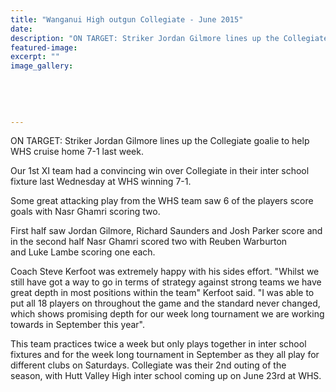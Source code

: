 ```yaml
---
title: "Wanganui High outgun Collegiate - June 2015"
date: 
description: "ON TARGET: Striker Jordan Gilmore lines up the Collegiate goalie to help WHS cruise home 7-1 last week."
featured-image: 
excerpt: ""
image_gallery:
	
	
	
	
	
---
```


<p>ON TARGET: Striker Jordan Gilmore lines up the Collegiate goalie to help WHS cruise home 7-1 last week.</p>
<p>Our 1st XI team had a convincing win over Collegiate in their inter school fixture last Wednesday at WHS winning 7-1.&nbsp;</p>
<p>Some great attacking play from the WHS team saw 6 of the players score goals with Nasr Ghamri scoring two.&nbsp;</p>
<p>First half saw&nbsp;Jordan Gilmore,&nbsp;Richard Saunders and Josh Parker score and in the second half&nbsp;Nasr Ghamri scored two with&nbsp;Reuben Warburton and&nbsp;Luke Lambe scoring one each.&nbsp;</p>
<p>Coach Steve Kerfoot was extremely happy with his sides effort. "Whilst we still have got a way to go in terms of strategy against strong teams we have great depth in most positions within the team" Kerfoot said. "I was able to put all 18 players on throughout the game and the standard never changed, which shows promising depth for our&nbsp;week long tournament we&nbsp;are working towards in September this year".&nbsp;</p>
<p>This team practices twice a week but only plays together in inter school fixtures and for the week long&nbsp;tournament in September as they all play for different clubs on Saturdays. Collegiate was their 2nd outing of the season,&nbsp;with Hutt Valley High inter school coming up on June 23rd at WHS.</p>

